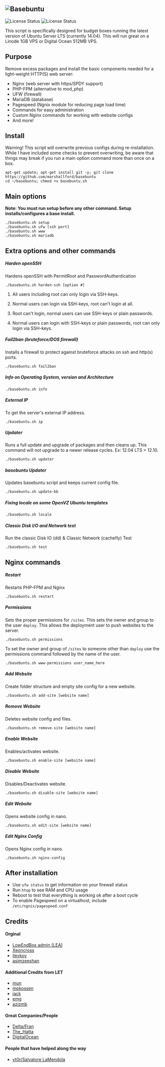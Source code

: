 ![Basebuntu](http://i.imgur.com/tbKJAol.png)
--

![License Status](https://img.shields.io/badge/language-bash-blue.svg?style=flat)
![License Status](http://img.shields.io/badge/license-MIT-red.svg?style=flat)

This script is specifically designed for budget boxes running the latest version of Ubuntu Server LTS (currently 14.04). This will run great on a Linode 1GB VPS or Digital Ocean 512MB VPS.

## Purpose

Remove excess packages and install the basic components needed for a light-weight HTTP(S) web server:

 - Nginx (web server with https/SPDY support)
 - PHP-FPM (alternative to mod_php)
 - UFW (firewall)
 - MariaDB (database)
 - Pagespeed (Ngnix module for reducing page load time)
 - Commands for easy administration
 - Custom Nginx commands for working with website configs
 - And more!

## Install

Warning! This script will overwrite previous configs during re-installation. While I have included some checks to prevent overwriting, be aware that things may break if you run a main option command more than once on a box.

	apt-get update; apt-get install git -y; git clone https://github.com/marshallford/basebuntu
	cd ~/basebuntu; chmod +x basebuntu.sh

## Main options

**Note: You must run setup before any other command. Setup installs/configures a base install.**

	./basebuntu.sh setup
	./basebuntu.sh ufw [ssh port]
	./basebuntu.sh www
	./basebuntu.sh mariadb

## Extra options and other commands

##### Harden openSSH

Hardens openSSH with PermitRoot and PasswordAuthentication

	./basebuntu.sh harden-ssh [option #]

1. All users including root can only login via SSH-keys.

2. Normal users can login via SSH-keys, root can't login at all.

3. Root can't login, normal users can use SSH-keys or plain passwords.

4. Normal users can login with SSH-keys or plain passwords, root can only login via SSH-keys.

##### Fail2ban (bruteforce/DOS firewall)

Installs a firewall to protect against bruteforce attacks on ssh and http(s) ports.

	./basebuntu.sh fail2ban

##### Info on Operating System, version and Architecture

	./basebuntu.sh info

##### External IP

To get the server's external IP address.

	./basebuntu.sh ip

##### Updater

Runs a full update and upgrade of packages and then cleans up. This command will not upgrade to a newer release cycles. Ex: 12.04 LTS > 12.10.

	./basebuntu.sh updater

##### basebuntu Updater

Updates basebuntu script and keeps current config file.

	./basebuntu.sh update-bb

##### Fixing locale on some OpenVZ Ubuntu templates

	./basebuntu.sh locale

##### Classic Disk I/O and Network test

Run the classic Disk IO (dd) & Classic Network (cachefly) Test

	./basebuntu.sh test

## Nginx commands

##### Restart

Restarts PHP-FPM and Nginx

	./basebuntu.sh restart

##### Permissions

Sets the proper permissions for `/sites`. This sets the owner and group to the user `deploy`. This allows the deployment user to push websites to the server.

	./basebuntu.sh permissions

To set the owner and group of `/sites` to someone other than `deploy` use the permissions command followed by the name of the user.

	./basebuntu.sh www-permissions user_name_here

##### Add Website

Create folder structure and empty site config for a new website.

	./basebuntu.sh add-site [website name]

##### Remove Website

Deletes website config and files.

	./basebuntu.sh remove-site [website name]

##### Enable Website

Enables/activates website.

	./basebuntu.sh enable-site [website name]

##### Disable Website

Disables/Deactivates website.

	./basebuntu.sh disable-site [website name]

##### Edit Website

Opens website config in nano.

	./basebuntu.sh edit-site [website name]

##### Edit Nginx Config

Opens Nginx config in nano.

	./basebuntu.sh nginx-config

## After installation

- Use `ufw status` to get information on your firewall status
- Run `htop` to see RAM and CPU usage
- Reboot to test that everything is working ok after a boot cycle
- To enable Pagespeed on a virtualhost, include `/etc/ngnix/pagespeed.conf`

## Credits

#### Orginal

- [LowEndBox admin (LEA)](https://github.com/lowendbox/lowendscript)
- [Xeoncross](https://github.com/Xeoncross/lowendscript)
- [ilevkov](https://github.com/ilevkov/lowendscript)
- [asimzeeshan](https://github.com/asimzeeshan)

#### Additional Credits from LET

- [mun](http://lowendtalk.com/profile/7133/Mun)
- [mpkossen](http://lowendtalk.com/profile/3071/mpkossen)
- [jack](http://lowendtalk.com/profile/522/Jack)
- [emg](http://lowendtalk.com/profile/13220/emg)
- [azizmb](http://lowendtalk.com/profile/3240/azizmb)

#### Great Companies/People

- [Delta/Fran](http://buyvm.net)
- [The_Hatta](http://wiki.frantech.ca/doku.php/irc:main)
- [DigitalOcean](http://digitalocean.com)

#### People that have helped along the way

- [vt0r/Salvatore LaMendola](https://github.com/jogfsovt/)
